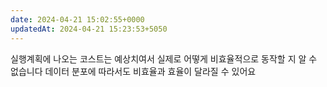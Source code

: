 ```yaml
---
date: 2024-04-21 15:02:55+0000
updatedAt: 2024-04-21 15:23:53+5050
---
```

실행계획에 나오는 코스트는 예상치여서 실제로 어떻게 비효율적으로 동작할 지 알 수 없습니다
데이터 분포에 따라서도 비효율과 효율이 달라질 수 있어요